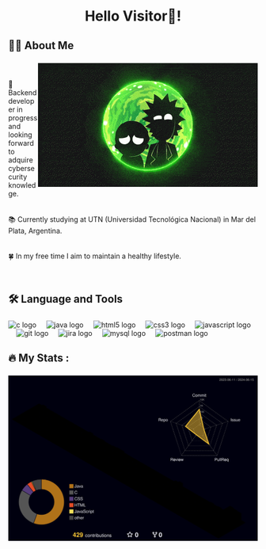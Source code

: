 <h1 align="center" style="animation: slideIn 2s;">Hello Visitor👋!</h1>

###
<h2 align="left">👩‍💻  About Me</h2>


###

<img align="right" height="250" src="./resources/rick&mortyWallpaper.gif"/>


<p align="left"><br><br>🔭 Backend developer in progress and looking forward to adquire cybersecurity knowledge. <br><br><br>📚 Currently studying at UTN (Universidad Tecnológica Nacional) in Mar del Plata, Argentina.<br><br><br>🍀 In my free time I aim to maintain a healthy lifestyle.<br><br><br></p>

###

<h2 align="left">🛠 Language and Tools</h2>

###

<div align="left">
  <img src="https://skillicons.dev/icons?i=c" height="40" alt="c logo"  />
  <img width="12" />
  <img src="https://skillicons.dev/icons?i=java" height="40" alt="java logo"  />
  <img width="12" />
  <img src="https://skillicons.dev/icons?i=html" height="40" alt="html5 logo"  />
  <img width="12" />
  <img src="https://skillicons.dev/icons?i=css" height="40" alt="css3 logo"  />
  <img width="12" />
  <img src="https://skillicons.dev/icons?i=js" height="40" alt="javascript logo"  />
  <img width="12" />
  <img src="https://skillicons.dev/icons?i=git" height="40" alt="git logo"  />
  <img width="12" />
  <img src="https://cdn.simpleicons.org/jira/0052CC" height="40" alt="jira logo"  />
  <img width="12" />
  <img src="https://cdn.simpleicons.org/mysql/4479A1" height="40" alt="mysql logo"  />
  <img width="12" />
  <img src="https://cdn.simpleicons.org/postman/FF6C37" height="40" alt="postman logo"  />
</div>

###

<h2 align="left">🔥   My Stats :</h2>

###

<img src="./profile-3d-contrib/profile-night-rainbow.svg" alt="Descripción de la imagen"/>





<!--
**Fabri-dev/Fabri-dev** is a ✨ _special_ ✨ repository because its `README.md` (this file) appears on your GitHub profile.

Here are some ideas to get you started:

- 🔭 I’m currently working on ...
- 🌱 I’m currently learning ...
- 👯 I’m looking to collaborate on ...
- 🤔 I’m looking for help with ...
- 💬 Ask me about ...
- 📫 How to reach me: ...
- 😄 Pronouns: ...
- ⚡ Fun fact: ...
-->
